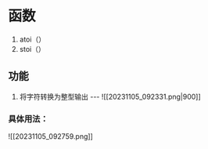# 函数
1. atoi（）
2. stoi（）
## 功能
1. 将字符转换为整型输出
--- ![[20231105_092331.png|900]]
### 具体用法：

![[20231105_092759.png]]


